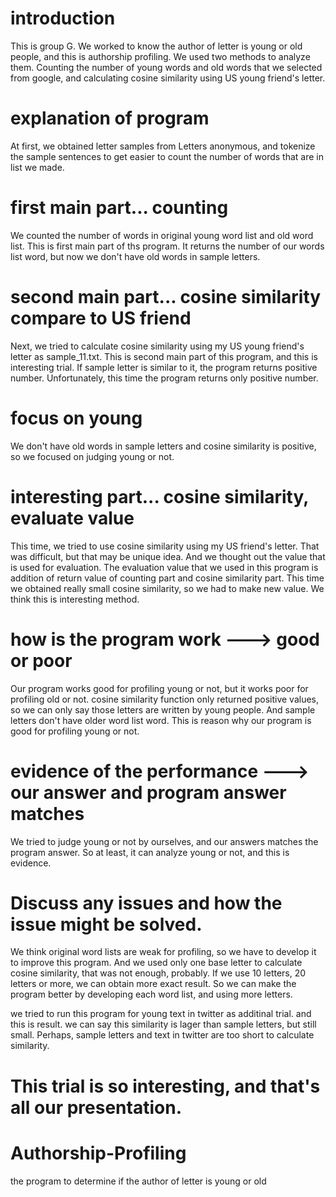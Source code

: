 # introduction
This is group G. We worked to know the author of letter is young or old people, and this is authorship profiling.
We used two methods to analyze them. Counting the number of young words and old words that we selected from google,
and calculating cosine similarity using US young friend's letter.

# explanation of program
At first, we obtained letter samples from Letters anonymous, and tokenize the sample sentences to get easier to
count the number of words that are in list we made.

# first main part... counting
We counted the number of words in original young word list and old word list. This is first main part of ths program.
It returns the number of our words list word, but now we don't have old words in sample letters.

# second main part... cosine similarity compare to US friend
Next, we tried to calculate cosine similarity using my US young friend's letter as sample_11.txt. This is second main part of this program, 
and this is interesting trial. If sample letter is similar to it, the program returns positive number.
Unfortunately, this time the program returns only positive number.

# focus on young
We don't have old words in sample letters and cosine similarity is positive, so we focused on judging young or not.

# interesting part... cosine similarity, evaluate value
This time, we tried to use cosine similarity using my US friend's letter. That was difficult, but
that may be unique idea.
And we thought out the value that is used for evaluation. The evaluation value that we used in this program 
is addition of return value of counting part and cosine similarity part. This time we obtained really small cosine similarity, so we had to make new value.
We think this is interesting method.

# how is the program work ---> good or poor
Our program works good for profiling young or not, but it works poor for profiling old or not.
cosine similarity function only returned positive values, so we can only say those letters are
written by young people. And sample letters don't have older word list word.
This is reason why our program is good for profiling young or not.

# evidence of the performance ---> our answer and program answer matches
We tried to judge young or not by ourselves, and our answers matches the program answer.
So at least, it can analyze young or not, and this is evidence.

# Discuss any issues and how the issue might be solved.
We think original word lists are weak for profiling, so we have to develop it to improve this program.
And we used only one base letter to calculate cosine similarity, that was not enough, probably.
If we use 10 letters, 20 letters or more, we can obtain more exact result.
So we can make the program better by developing each word list, and using more letters.

we tried to run this program for young text in twitter as additinal trial. and this is result.
we can say this similarity is lager than sample letters, but still small.
Perhaps, sample letters and text in twitter are too short to calculate similarity.

This trial is so interesting, and that's all our presentation.
=======
# Authorship-Profiling
the program to determine if the author of letter is young or old
